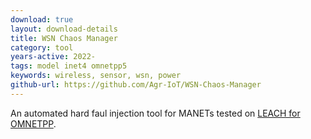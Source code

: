 ```yaml
---
download: true
layout: download-details
title: WSN Chaos Manager
category: tool
years-active: 2022-
tags: model inet4 omnetpp5
keywords: wireless, sensor, wsn, power
github-url: https://github.com/Agr-IoT/WSN-Chaos-Manager
---
```


An automated hard faul injection tool for MANETs tested on [LEACH for OMNETPP](https://github.com/Agr-IoT/LEACH).